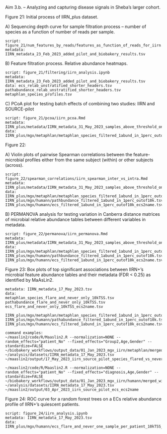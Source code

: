 Aim 3.b. – Analyzing and capturing disease signals in Sheba’s larger cohort.

Figure 21: Initial process of IIRN_plus dataset. 

A) Sequencing depth curve for sample filtration
process – number of species as a function of number of reads per sample.

	script: figure_21/num_features_by_reads/features_as_function_of_reads_for_iirn.Rmd
	metadata: IIRN_metadata_23_Feb_2023_added_pilot_and_biobakery_results.tsv
B) Feature filtration process. Relative abundance heatmaps.

	script: figure_21/filtering/iirn_analysis.ipynb
	metadata: IIRN_metadata_23_Feb_2023_added_pilot_and_biobakery_results.tsv
	data: ecs_relab_unstratified_shorter_headers.tsv
	pathabundance_relab_unstratified_shorter_headers.tsv
	metaphlan_species_profiles.tsv
C) PCoA plot for testing batch effects of combining two studies: IIRN and SOURCE-pilot

	script: figure_21/pcoa/iirn_pcoa.Rmd
	metadata: IIRN_plus/metadata/IIRN_metadata_31_May_2023_samples_above_threshold_only.tsv
	data: IIRN_plus/mgx/metaphlan/metaphlan_species_filtered_1abund_in_1perc_outof10k.tsv

Figure 22:

A) Violin plots of pairwise Spearman correlations between the feature-microbial profiles either from the same subject (within) or other subjects (across).

	script: figure_22/spearman_correlations/iirn_spearman_inter_vs_intra.Rmd
	metadata: IIRN_plus/metadata/IIRN_metadata_31_May_2023_samples_above_threshold_only.tsv
	data: IIRN_plus/mgx/metaphlan/metaphlan_species_filtered_1abund_in_1perc_outof10k.tsv
	IIRN_plus/mgx/humann/pathbundance_filtered_1abund_in_1perc_outof10k.tsv
	IIRN_plus/mgx/humann/ecs_filtered_1abund_in_1perc_outof10k_ecs2name.tsv
	
B) PERMANOVA analysis for testing variation in Canberra distance matrices of microbial relative abundance tables between different variables in metadata.

	script: figure_22/permanova/iirn_permanova.Rmd
	metadata: IIRN_plus/metadata/IIRN_metadata_31_May_2023_samples_above_threshold_only.tsv
	data: IIRN_plus/mgx/metaphlan/metaphlan_species_filtered_1abund_in_1perc_outof10k.tsv
	IIRN_plus/mgx/humann/pathbundance_filtered_1abund_in_1perc_outof10k.tsv
	IIRN_plus/mgx/humann/ecs_filtered_1abund_in_1perc_outof10k_ecs2name.tsv
	
Figure 23: Box plots of top significant associations between IIRN+’s microbial feature abundance tables and their metadata (FDR < 0.25) as identified by MaAsLin2.

	metadata: IIRN_metadata_17_May_2023.tsv
	data:
	metaphlan_species_flare_and_never_only_10kTSS.tsv
	pathabundance_flare_and_never_only_10kTSS.tsv
	ecs_flare_and_never_only_10kTSS_ecs2name.tsv
	
	IIRN_plus/mgx/metaphlan/metaphlan_species_filtered_1abund_in_1perc_outof10k.tsv
	IIRN_plus/mgx/humann/pathabundance_filtered_1abund_in_1perc_outof10k.tsv 
	IIRN_plus/mgx/humann/ecs_filtered_1abund_in_1perc_outof10k_ecs2name.tsv
	
	command examples: 
	~/maaslin2/code/R/Maaslin2.R --normalization=NONE --random_effects="patient_No" --fixed_effects="Group2,Age,Gender" --standardize=FALSE ~/biobakery_workflows/output_data/01_Jan_2023_mgx_iirn/metaphlan/merged_with_pilot/metaphlan_species_flare_and_never_only_10kTSS.tsv ~/analysis/datasets/IIRN_metadata_17_May_2023.tsv ~/maaslin2/output/17_May_2023_iirn_source_pilot_species_flared_vs_never_flared

	~/maaslin2/code/R/Maaslin2.R --normalization=NONE --random_effects="patient_No" --fixed_effects="diagnosis,Age,Gender" --standardize=FALSE ~/biobakery_workflows/output_data/01_Jan_2023_mgx_iirn/humann/merged_with_pilot/ecs_filtered_1abund_in_1perc_outof10k_ecs2name.tsv ~/analysis/datasets/IIRN_metadata_17_May_2023.tsv ~/maaslin2/output/03_Apr_2023_iirn_source_pilot_ecs_ecs2name


Figure 24: ROC curve for a random forest trees on a ECs relative abundance profile of IIRN+’s quiescent patients. 

	script: figure_24/iirn_analysis.ipynb
	metadata: IIRN_metadata_17_May_2023.tsv
	data: IIRN_plus/mgx/humann/ecs_flare_and_never_one_sample_per_patient_10kTSS_ecs2name.tsv





